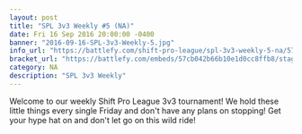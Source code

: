 ```yaml
---
layout: post
title: "SPL 3v3 Weekly #5 (NA)"
date: Fri 16 Sep 2016 20:00:00 -0400
banner: "2016-09-16-SPL-3v3-Weekly-5.jpg"
info_url: "https://battlefy.com/shift-pro-league/spl-3v3-weekly-5-na/57cb042b66b10e1d0cc8ffb8/info"
bracket_url: "https://battlefy.com/embeds/57cb042b66b10e1d0cc8ffb8/stage/57cb042b66b10e1d0cc8ffb9"
category: NA
description: "SPL 3v3 Weekly"
---
```


Welcome to our weekly Shift Pro League 3v3 tournament! We hold these little things every single Friday and don't have any plans on stopping! Get your hype hat on and don't let go on this wild ride!

